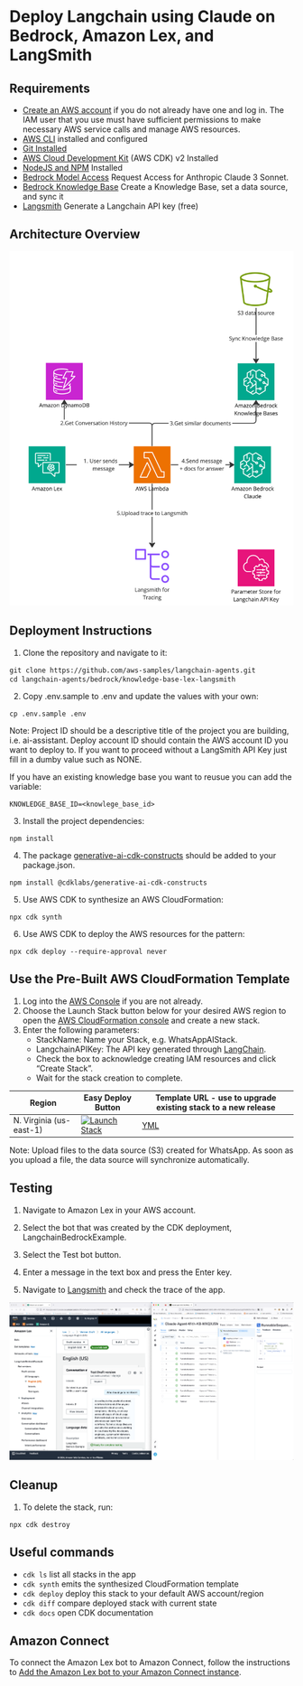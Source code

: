 # Deploy Langchain using Claude on Bedrock, Amazon Lex, and LangSmith

## Requirements

- [Create an AWS account](https://portal.aws.amazon.com/gp/aws/developer/registration/index.html) if you do not already have one and log in. The IAM user that you use must have sufficient permissions to make necessary AWS service calls and manage AWS resources.
- [AWS CLI](https://docs.aws.amazon.com/cli/latest/userguide/install-cliv2.html) installed and configured
- [Git Installed](https://git-scm.com/book/en/v2/Getting-Started-Installing-Git)
- [AWS Cloud Development Kit](https://docs.aws.amazon.com/cdk/v2/guide/getting_started.html) (AWS CDK) v2 Installed
- [NodeJS and NPM](https://nodejs.org/en/download/) Installed
- [Bedrock Model Access](https://docs.aws.amazon.com/bedrock/latest/userguide/model-access.html) Request Access for Anthropic Claude 3 Sonnet.
- [Bedrock Knowledge Base](https://docs.aws.amazon.com/bedrock/latest/userguide/knowledge-base.html) Create a Knowledge Base, set a data source, and sync it
- [Langsmith](https://python.langchain.com/docs/get_started/quickstart) Generate a Langchain API key (free)

## Architecture Overview
![Alt text](./architecture_diagram.jpg?raw=true "Architecture")

## Deployment Instructions

1. Clone the repository and navigate to it:

```
git clone https://github.com/aws-samples/langchain-agents.git
cd langchain-agents/bedrock/knowledge-base-lex-langsmith
```

2. Copy .env.sample to .env and update the values with your own:

```
cp .env.sample .env
```

Note: Project ID should be a descriptive title of the project you are building, i.e. ai-assistant. Deploy account ID should contain the AWS account ID you want to deploy to. If you want to proceed without a LangSmith API Key just fill in a dumby value such as NONE.

If you have an existing knowledge base you want to reusue you can add the variable:

```
KNOWLEDGE_BASE_ID=<knowlege_base_id>
```

3. Install the project dependencies:

```
npm install
```

4. The package [generative-ai-cdk-constructs](https://github.com/awslabs/generative-ai-cdk-constructs) should be added to your package.json.

```
npm install @cdklabs/generative-ai-cdk-constructs
```

5. Use AWS CDK to synthesize an AWS CloudFormation:

```
npx cdk synth
```

6. Use AWS CDK to deploy the AWS resources for the pattern:

```
npx cdk deploy --require-approval never
```

## Use the Pre-Built AWS CloudFormation Template
1. Log into the [AWS Console](https://us-east-1.console.aws.amazon.com/console/home?region=us-east-1) if you are not already. 
2. Choose the Launch Stack button below for your desired AWS region to open the [AWS CloudFormation console](https://us-east-1.console.aws.amazon.com/cloudformation/home?region=us-east-1#/stacks?filteringText=&filteringStatus=active&viewNested=true) and create a new stack. 
3. Enter the following parameters: 
    - StackName: Name your Stack, e.g. WhatsAppAIStack. 
    - LangchainAPIKey: The API key generated through [LangChain](https://docs.smith.langchain.com/how_to_guides/setup/create_account_api_key).
    - Check the box to acknowledge creating IAM resources and click “Create Stack”.
    - Wait for the stack creation to complete.
    
Region | Easy Deploy Button | Template URL - use to upgrade existing stack to a new release
--- | --- | ---
N. Virginia (us-east-1) | [![Launch Stack](https://cdn.rawgit.com/buildkite/cloudformation-launch-stack-button-svg/master/launch-stack.svg)](https://us-east-1.console.aws.amazon.com/cloudformation/home?region=us-east-1#/stacks/create/review?templateURL=https://aws-blogs-artifacts-public.s3.amazonaws.com/ML-16776/template.yml) | [YML](https://aws-blogs-artifacts-public.s3.amazonaws.com/ML-16776/template.yml)

Note: Upload files to the data source (S3) created for WhatsApp. As soon as you upload a file, the data source will synchronize automatically.

## Testing

1. Navigate to Amazon Lex in your AWS account.

2. Select the bot that was created by the CDK deployment, LangchainBedrockExample.

3. Select the Test bot button.

4. Enter a message in the text box and press the Enter key.

5. Navigate to [Langsmith](https://smith.langchain.com) and check the trace of the app.

![Alt text](./langsmith_trace.png?raw=true "LangSmith trace")

## Cleanup

1. To delete the stack, run:

```
npx cdk destroy
```

## Useful commands

- `cdk ls` list all stacks in the app
- `cdk synth` emits the synthesized CloudFormation template
- `cdk deploy` deploy this stack to your default AWS account/region
- `cdk diff` compare deployed stack with current state
- `cdk docs` open CDK documentation

## Amazon Connect

To connect the Amazon Lex bot to Amazon Connect, follow the instructions to [Add the Amazon Lex bot to your Amazon Connect instance](https://docs.aws.amazon.com/connect/latest/adminguide/amazon-lex.html#lex-bot-add-to-connect).